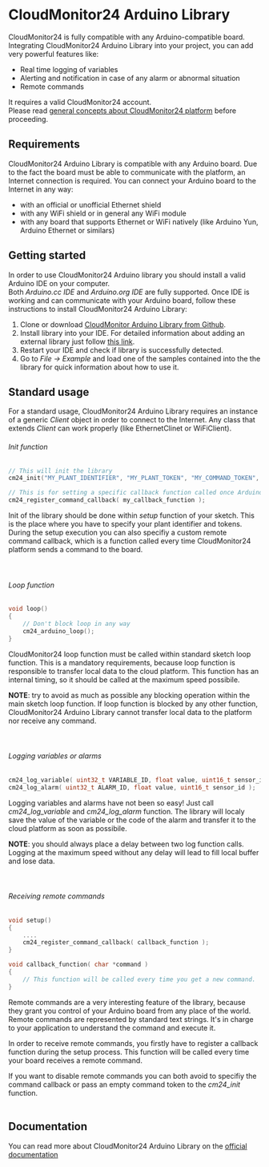 # CloudMonitor24 Arduino Library
CloudMonitor24 is fully compatible with any Arduino-compatible board. Integrating CloudMonitor24 Arduino Library into your project, you can add very powerful features like:<br>
* Real time logging of variables
* Alerting and notification in case of any alarm or abnormal situation
* Remote commands

It requires a valid CloudMonitor24 account.<br>
Please read [general concepts about CloudMonitor24 platform](http://www.cloudmonitor24.com/it/iot/docs/#concepts) before proceeding.

## Requirements
CloudMonitor24 Arduino Library is compatible with any Arduino board. Due to the fact the board must be able to communicate with the platform, an Internet connection is required. You can connect your Arduino board to the Internet in any way:<br>
* with an official or unofficial Ethernet shield
* with any WiFi shield or in general any WiFi module
* with any board that supports Ethernet or WiFi natively (like Arduino Yun, Arduino Ethernet or similars)

## Getting started
In order to use CloudMonitor24 Arduino library you should install a valid Arduino IDE on your computer.<br>Both *Arduino.cc IDE* and *Arduino.org IDE* are fully supported.
Once IDE is working and can communicate with your Arduino board, follow these instructions to install CloudMonitor24 Arduino Library:<br>
1. Clone or download [CloudMonitor Arduino Library from Github](https://github.com/CloudMonitor24/CM24-Arduino).<br>
2. Install library into your IDE. For detailed information about adding an external library just follow [this link](https://www.arduino.cc/en/Guide/Libraries).<br>
3. Restart your IDE and check if library is successfully detected.<br>
4. Go to *File -> Example* and load one of the samples contained into the the library for quick information about how to use it.

## Standard usage
For a standard usage, CloudMonitor24 Arduino Library requires an instance of a generic *Client* object in order to connect to the Internet. Any class that extends *Client* can work properly (like EthernetClinet or WiFiClient).

###### Init function
```c++
// This will init the library
cm24_init("MY_PLANT_IDENTIFIER", "MY_PLANT_TOKEN", "MY_COMMAND_TOKEN", clientObjectInstance);

// This is for setting a specific callback function called once Arduino board receives a remote command
cm24_register_command_callback( my_callback_function );
```
Init of the library should be done within *setup* function of your sketch. This is the place where you have to specify your plant identifier and tokens. During the setup execution you can also specifiy a custom remote command callback, which is a function called every time CloudMonitor24 platform sends a command to the board.
<br><br><br>
###### Loop function
```c++
void loop()
{
	// Don't block loop in any way
	cm24_arduino_loop();
}
```
CloudMonitor24 loop function must be called within standard sketch loop function. This is a mandatory requirements, because loop function is responsible to transfer local data to the cloud platform. This function has an internal timing, so it should be called at the maximum speed possibile.

**NOTE**: try to avoid as much as possible any blocking operation within the main sketch loop function. If loop function is blocked by any other function, CloudMonitor24 Arduino Library cannot transfer local data to the platform nor receive any command.
<br><br><br>
###### Logging variables or alarms
```c++
cm24_log_variable( uint32_t VARIABLE_ID, float value, uint16_t sensor_id );
cm24_log_alarm( uint32_t ALARM_ID, float value, uint16_t sensor_id );
```
Logging variables and alarms have not been so easy! Just call *cm24_log_variable* and *cm24_log_alarm* function. The library will localy save the value of the variable or the code of the alarm and transfer it to the cloud platform as soon as possibile.

**NOTE**: you should always place a delay between two log function calls. Logging at the maximum speed without any delay will lead to fill local buffer and lose data.
<br><br><br>
###### Receiving remote commands
```c++
void setup()
{
	....
	cm24_register_command_callback( callback_function );
}

void callback_function( char *command )
{
	// This function will be called every time you get a new command.
}
```
Remote commands are a very interesting feature of the library, because they grant you control of your Arduino board from any place of the world. Remote commands are represented by standard text strings. It's in charge to your application to understand the command and execute it.<br>

In order to receive remote commands, you firstly have to register a callback function during the setup process. This function will be called every time your board receives a remote command.<br>

If you want to disable remote commands you can both avoid to specifiy the command callback or pass an empty command token to the *cm24_init* function.
<br><br>
## Documentation
You can read more about CloudMonitor24 Arduino Library on the [official documentation](http://www.cloudmonitor24.com/it/iot/docs#arduino)

